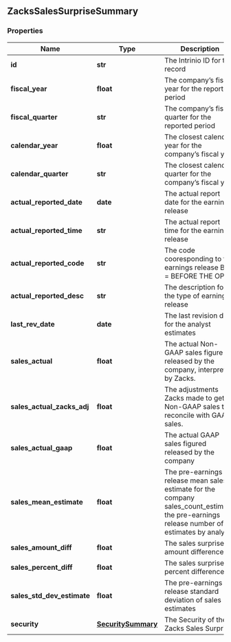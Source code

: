 ## ZacksSalesSurpriseSummary

### Properties
Name | Type | Description | Notes
------------ | ------------- | ------------- | -------------
**id** | **str** | The Intrinio ID for the record | [optional] 
**fiscal_year** | **float** | The company’s fiscal year for the reported period | [optional] 
**fiscal_quarter** | **str** | The company’s fiscal quarter for the reported period | [optional] 
**calendar_year** | **float** | The closest calendar year for the company’s fiscal year | [optional] 
**calendar_quarter** | **str** | The closest calendar quarter for the company’s fiscal year | [optional] 
**actual_reported_date** | **date** | The actual report date for the earnings release | [optional] 
**actual_reported_time** | **str** | The actual report time for the earnings release | [optional] 
**actual_reported_code** | **str** | The code cooresponding to the earnings release  BTO &#x3D; BEFORE THE OPEN | DTM &#x3D; DURING THE MARKET | AMC &#x3D; AFTER MARKET CLOSE | [optional] 
**actual_reported_desc** | **str** | The description for the type of earnings release | [optional] 
**last_rev_date** | **date** | The last revision date for the analyst estimates | [optional] 
**sales_actual** | **float** | The actual Non-GAAP sales figure released by the company, interpreted by Zacks. | [optional] 
**sales_actual_zacks_adj** | **float** | The adjustments Zacks made to get to Non-GAAP sales to reconcile with GAAP sales. | [optional] 
**sales_actual_gaap** | **float** | The actual GAAP sales figured released by the company | [optional] 
**sales_mean_estimate** | **float** | The pre-earnings release mean sales estimate for the company sales_count_estimate; the pre-earnings release number of estimates by analysts | [optional] 
**sales_amount_diff** | **float** | The sales surprise amount difference | [optional] 
**sales_percent_diff** | **float** | The sales surprise percent difference | [optional] 
**sales_std_dev_estimate** | **float** | The pre-earnings release standard deviation of sales estimates | [optional] 
**security** | [**SecuritySummary**](SecuritySummary.md) | The Security of the Zacks Sales Surprise | [optional] 



